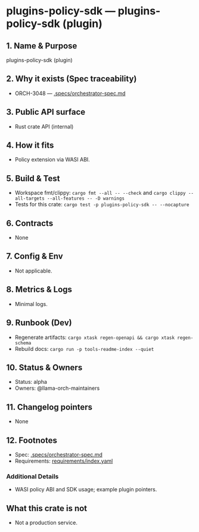 # plugins-policy-sdk — plugins-policy-sdk (plugin)

## 1. Name & Purpose

plugins-policy-sdk (plugin)

## 2. Why it exists (Spec traceability)

- ORCH-3048 — [.specs/orchestrator-spec.md](../../.specs/orchestrator-spec.md#orch-3048)

## 3. Public API surface

- Rust crate API (internal)

## 4. How it fits

- Policy extension via WASI ABI.

## 5. Build & Test

- Workspace fmt/clippy: `cargo fmt --all -- --check` and `cargo clippy --all-targets --all-features
-- -D warnings`
- Tests for this crate: `cargo test -p plugins-policy-sdk -- --nocapture`

## 6. Contracts

- None

## 7. Config & Env

- Not applicable.

## 8. Metrics & Logs

- Minimal logs.

## 9. Runbook (Dev)

- Regenerate artifacts: `cargo xtask regen-openapi && cargo xtask regen-schema`
- Rebuild docs: `cargo run -p tools-readme-index --quiet`

## 10. Status & Owners

- Status: alpha
- Owners: @llama-orch-maintainers

## 11. Changelog pointers

- None

## 12. Footnotes

- Spec: [.specs/orchestrator-spec.md](../../.specs/orchestrator-spec.md)
- Requirements: [requirements/index.yaml](../../requirements/index.yaml)

### Additional Details

- WASI policy ABI and SDK usage; example plugin pointers.

## What this crate is not

- Not a production service.
